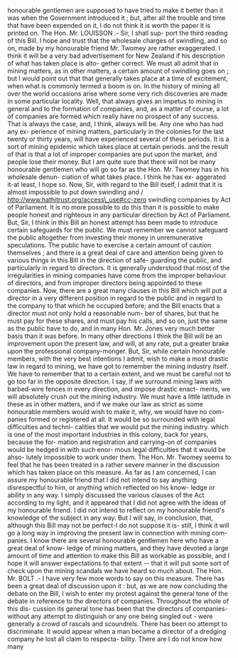 honourable gentlemen are supposed to have tried to make it better than it was when the Government introduced it ; but, after all the trouble and time that have been expended on it, I do not think it is worth the paper it is printed on. The Hon. Mr. LOUISSON .- Sir, I shall sup- port the third reading of this Bill. I hope and trust that the wholesale charges of swindling, and so on, made by my honourable friend Mr. Twomey are rather exaggerated. I think it will be a very bad advertisement for New Zealand if his description of what has taken place is alto- gether correct. We must all admit that in mining matters, as in other matters, a certain amount of swindling goes on ; but I would point out that that generally takes place at a time of excitement, when what is commonly termed a boom is on. In the history of mining all over the world occasions arise where some very rich discoveries are made in some particular locality. Well, that always gives an impetus to mining in general and to the formation of companies, and, as a matter of course, a lot of companies are formed which really have no prospect of any success. That is always the case, and, I think, always will be. Any one who has had any ex- perience of mining matters, particularly in the colonies for the last twenty or thirty years, will have experienced several of these periods. It is a sort of mining epidemic which takes place at certain periods. and the result of that is that a lot of improper companies are put upon the market, and people lose their money. But I am quite sure that there will not be many honourable gentlemen who will go so far as the Hon. Mr. Twomey has in his wholesale denun- ciation of what takes place. I think he has ex- aggerated it-at least, I hope so. Now, Sir, with regard to the Bill itself, I admit that it is almost impossible to put down swindling and / http://www.hathitrust.org/access\_use#cc-zero swindling companies by Act of Parliament. It is no more possible to do this than it is possible to make people honest and righteous in any particular direction by Act of Parliament. But, Sir, I think in this Bill an honest attempt has been made to introduce certain safeguards for the public. We must remember we cannot safeguard the public altogether from investing their money in unremunerative speculations. The public have to exercise a certain amount of caution themselves ; and there is a great deal of care and attention being given to various things in this Bill in the direction of safe- guarding the public, and particularly in regard to directors. It is generally understood that most of the irregularities in mining companies have come from the improper behaviour of directors, and from improper directors being appointed to these companies. Now, there are a great many clauses in this Bill which will put a director in a very different position in regard to the public and in regard to the company to that which he occupied before; and the Bill enacts that a director must not only hold a reasonable num- ber of shares, but that he must pay for these shares, and must pay his calls, and so on, just the same as the public have to do, and in many Hon. Mr. Jones very much better basis than it was before. In many other directions I think the Bill will be an improvement upon the present law, and will, at any rate, put a greater brake upon the professional company-monger. But, Sir, while certain honourable members, with the very best intentions I admit, wish to make a most drastic law in regard to mining, we have got to remember the mining industry itself. We have to remember that to a certain extent, and we must be careful not to go too far in the opposite direction. I say, if we surround mining laws with barbed-wire fences in every direction, and impose drastic enact- ments, we will absolutely crush out the mining industry. We must have a little latitude in these as in other matters, and if we make our law as strict as some honourable members would wish to make it, why, we would have no com- panies formed or registered at all. It would be so surrounded with legal difficulties and techni- calities that we would put the mining industry. which is one of the most important industries in this colony, back for years, because the for- mation and registration and carrying-on of companies would be hedged in with such enor- mous legal difficulties that it would be ahso- lutely impossible to work under them. The Hon. Mr. Twomey seems to feel that he has been treated in a rather severe manner in the discussion which has taken place on this measure. As far as I am concerned, I can assure my honourable friend that I did not intend to say anything disrespectful to him, or anything which reflected on his know- ledge or ability in any way. I simply discussed the various clauses of the Act according to my light, and it appeared that I did not agree with the ideas of my honourable friend. I did not intend to reflect on my honourable friend's knowledge of the subject in any way. But I will say, in conclusion, that, although this Bill may not be perfect-I do not suppose it is- still, I think it will go a long way in improving the present law in connection with mining com- panies. I know there are several honourable gentlemen here who have a great deal of know- ledge of mining matters, and they have devoted a large amount of time and attention to make this Bill as workable as possible, and I hope it will answer expectations to that extent -- that it will put some sort of check upon the mining scandals we have heard so much about. The Hon. Mr. BOLT .- I have very few more words to say on this measure. There has been a great deal of discussion upon it : but, as we are now concluding the debate on the Bill, I wish to enter my protest against the general tone of the debate in reference to the directors of companies. Throughout the whole of this dis- cussion its general tone has been that the directors of companies-without any attempt to distinguish or any one being singled out - were generally a crowd of rascals and scoundrels. There has been no attempt to discriminate. It would appear when a man became a director of a dredging company he lost all claim to respecta- bility. There are I do not know how many 